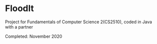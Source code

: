 # FloodIt
Project for Fundamentals of Computer Science 2(CS2510), coded in Java with a partner

Completed: November 2020
